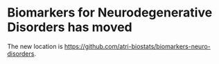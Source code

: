 # Biomarkers for Neurodegenerative Disorders has moved

The new location is <https://github.com/atri-biostats/biomarkers-neuro-disorders>.
